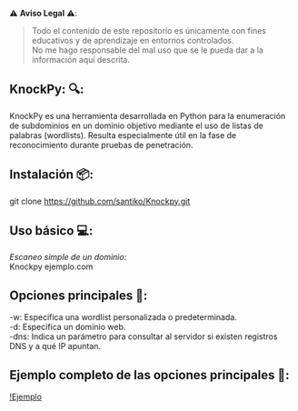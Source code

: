 ⚠️ **Aviso Legal** ⚠️:
> Todo el contenido de este repositorio es únicamente con fines educativos y de aprendizaje en entornos controlados.  
> No me hago responsable del mal uso que se le pueda dar a la información aquí descrita.

## KnockPy: 🔍:
KnockPy es una herramienta desarrollada en Python para la enumeración de subdominios en un dominio objetivo mediante el uso de listas de palabras (wordlists). Resulta especialmente útil en la fase de reconocimiento durante pruebas de penetración.

## Instalación 📦:
git clone https://github.com/santiko/Knockpy.git

## Uso básico 💻: 
*Escaneo simple de un dominio:*<br>
Knockpy ejemplo.com

## Opciones principales 🔧:
-w: Especifica una wordlist personalizada o predeterminada.<br>
-d: Especifica un dominio web.<br>
-dns: Indica un parámetro para consultar al servidor si existen registros DNS y a qué IP apuntan.<br>

## Ejemplo completo de las opciones principales 🔧: 
[!Ejemplo](https://github.com/user-attachments/assets/922e84f2-0ad7-44ad-87c4-8f6a27837d53)





